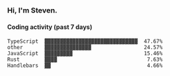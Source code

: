 ### Hi, I'm Steven.

#### Coding activity (past 7 days)
```
TypeScript  ▓▓▓▓▓▓▓▓▓▓▓▓▓▓▓▓▓▓▓▓▓▓▓▓▓▓▓▓▓▓  47.67%
other       ▓▓▓▓▓▓▓▓▓▓▓▓▓▓▓                 24.57%
JavaScript  ▓▓▓▓▓▓▓▓▓                       15.46%
Rust        ▓▓▓▓                             7.63%
Handlebars  ▓▓                               4.66%
```

